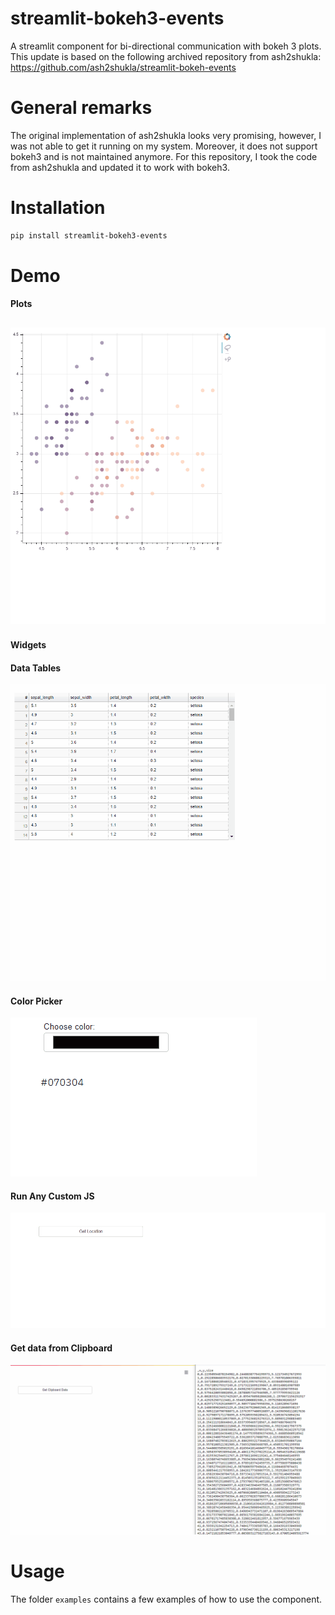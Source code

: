 # streamlit-bokeh3-events
A streamlit component for bi-directional communication with bokeh 3 plots. This update is based on the following archived repository from ash2shukla: https://github.com/ash2shukla/streamlit-bokeh-events

# General remarks
The original implementation of ash2shukla looks very promising, however, I was not able to get it running on my system. Moreover, it does not support bokeh3 and is not maintained anymore. For this repository, I took the code from ash2shukla and updated it to work with bokeh3.

# Installation
```bash
pip install streamlit-bokeh3-events
```

# Demo

#### Plots
![demo](assets/plots.gif)
---
#### Widgets

#### Data Tables
![demo2](assets/table.gif)

#### Color Picker
![demo3](assets/color.gif)

#### Run Any Custom JS
![demo4](assets/location.gif)

#### Get data from Clipboard
![demo5](assets/clipboard.gif)


# Usage

The folder ```examples``` contains a few examples of how to use the component.